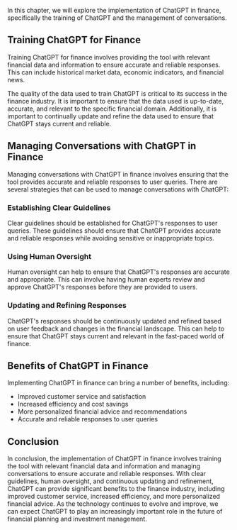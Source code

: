 
In this chapter, we will explore the implementation of ChatGPT in finance, specifically the training of ChatGPT and the management of conversations.

Training ChatGPT for Finance
----------------------------

Training ChatGPT for finance involves providing the tool with relevant financial data and information to ensure accurate and reliable responses. This can include historical market data, economic indicators, and financial news.

The quality of the data used to train ChatGPT is critical to its success in the finance industry. It is important to ensure that the data used is up-to-date, accurate, and relevant to the specific financial domain. Additionally, it is important to continually update and refine the data used to ensure that ChatGPT stays current and reliable.

Managing Conversations with ChatGPT in Finance
----------------------------------------------

Managing conversations with ChatGPT in finance involves ensuring that the tool provides accurate and reliable responses to user queries. There are several strategies that can be used to manage conversations with ChatGPT:

### Establishing Clear Guidelines

Clear guidelines should be established for ChatGPT's responses to user queries. These guidelines should ensure that ChatGPT provides accurate and reliable responses while avoiding sensitive or inappropriate topics.

### Using Human Oversight

Human oversight can help to ensure that ChatGPT's responses are accurate and appropriate. This can involve having human experts review and approve ChatGPT's responses before they are provided to users.

### Updating and Refining Responses

ChatGPT's responses should be continuously updated and refined based on user feedback and changes in the financial landscape. This can help to ensure that ChatGPT stays current and relevant in the fast-paced world of finance.

Benefits of ChatGPT in Finance
------------------------------

Implementing ChatGPT in finance can bring a number of benefits, including:

* Improved customer service and satisfaction
* Increased efficiency and cost savings
* More personalized financial advice and recommendations
* Accurate and reliable responses to user queries

Conclusion
----------

In conclusion, the implementation of ChatGPT in finance involves training the tool with relevant financial data and information and managing conversations to ensure accurate and reliable responses. With clear guidelines, human oversight, and continuous updating and refinement, ChatGPT can provide significant benefits to the finance industry, including improved customer service, increased efficiency, and more personalized financial advice. As the technology continues to evolve and improve, we can expect ChatGPT to play an increasingly important role in the future of financial planning and investment management.

